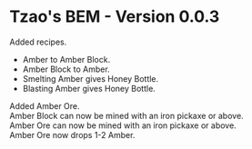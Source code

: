 # Tzao's BEM - Version 0.0.3

Added recipes.
- Amber to Amber Block.
- Amber Block to Amber.
- Smelting Amber gives Honey Bottle.
- Blasting Amber gives Honey Bottle.

Added Amber Ore.  
Amber Block can now be mined with an iron pickaxe or above.  
Amber Ore can now be mined with an iron pickaxe or above.  
Amber Ore now drops 1-2 Amber.  